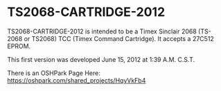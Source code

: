 # TS2068-CARTRIDGE-2012
TS2068-CARTRIDGE-2012 is intended to be a Timex Sinclair 2068 (TS-2068 or TS2068) TCC (Timex Command Cartridge). It accepts a 27C512 EPROM.

This first version was developed June 15, 2012 at 1:39 A.M. C.S.T.

There is an OSHPark Page Here: https://oshpark.com/shared_projects/HqyVkFb4
